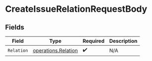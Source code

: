# CreateIssueRelationRequestBody


## Fields

| Field                                                      | Type                                                       | Required                                                   | Description                                                |
| ---------------------------------------------------------- | ---------------------------------------------------------- | ---------------------------------------------------------- | ---------------------------------------------------------- |
| `Relation`                                                 | [operations.Relation](../../models/operations/relation.md) | :heavy_check_mark:                                         | N/A                                                        |